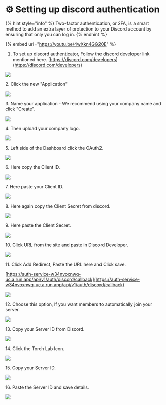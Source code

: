# ⚙ Setting up discord authentication

{% hint style="info" %}
Two-factor authentication, or 2FA, is a smart method to add an extra layer of protection to your Discord account by ensuring that only you can log in.
{% endhint %}

{% embed url="https://youtu.be/4wXkn4GG20E" %}

1. To set up discord authenticator, Follow the discord developer link mentioned here.  [https://discord.com/developers](https://discord.com/developers)

![](<../.gitbook/assets/Untitled design (2).png>)

2\. Click the new "Application"

![](<../.gitbook/assets/Untitled design (1) (6).png>)

3\. Name your application - We recommend using your company name and click "Create".

![](<../.gitbook/assets/Untitled design (3) 4.png>)

4\. Then upload your company logo.

![](<../.gitbook/assets/Untitled design (3) (1).png>)

5\. Left side of the Dashboard click the OAuth2.

![](<../.gitbook/assets/Untitled design (6) (5).png>)

6\. Here copy the Client ID.

![](<../.gitbook/assets/Untitled design (5) (6).png>)

7\. Here paste your Client ID.

![](<../.gitbook/assets/Untitled design (6).png>)



8\. Here again copy the Client Secret from discord.

![](<../.gitbook/assets/Untitled design (4) (9).png>)

9\. Here paste the Client Secret.

![](<../.gitbook/assets/Untitled design (8) (3).png>)



10\. Click URL from the site and paste in Discord Developer.

![](<../.gitbook/assets/Untitled design (9) (2).png>)



11\. Click Add Redirect, Paste the URL here and Click save.&#x20;

[https://auth-service-w34nvoxnwq-uc.a.run.app/api/v1/auth/discord/callback](https://auth-service-w34nvoxnwq-uc.a.run.app/api/v1/auth/discord/callback)

![](<../.gitbook/assets/Untitled design (3) (2).png>)

12\. Choose this option, If you want members to automatically join your server.&#x20;

![](<../.gitbook/assets/Untitled design (2) (7).png>)

13\. Copy your Server ID from Discord.

![](<../.gitbook/assets/Untitled design (1) (9).png>)

14\. Click the Torch Lab Icon.

![](<../.gitbook/assets/Untitled design (12) (5).png>)

15\. Copy your Server ID.

![](<../.gitbook/assets/Untitled design (13) (3).png>)

16\. Paste the Server ID and save details.

![](<../.gitbook/assets/Untitled design (12).png>)
